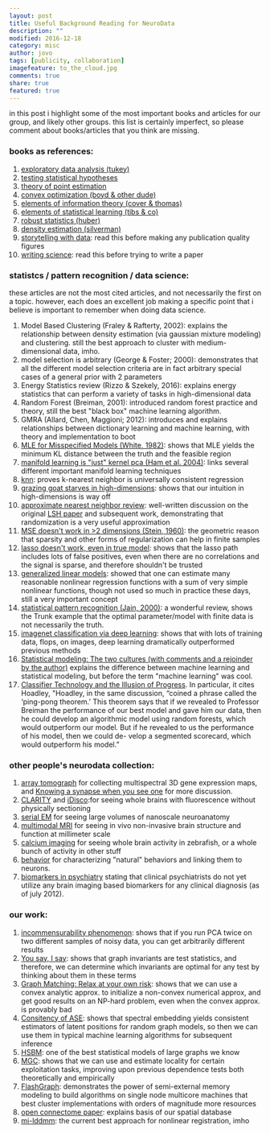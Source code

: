 ```yaml
---
layout: post
title: Useful Background Reading for NeuroData
description: ""
modified: 2016-12-18
category: misc
author: jovo
tags: [publicity, collaboration]
imagefeature: to_the_cloud.jpg
comments: true
share: true
featured: true
---
```


in this post i highlight some of the most important books and articles for our group, and likely other groups.  this list is certainly imperfect, so please comment about books/articles that you think are missing. 

### books as references:

1. [exploratory data analysis (tukey)](https://www.amazon.com/Exploratory-Data-Analysis-John-Tukey/dp/0201076160)
1. [testing statistical hypotheses](https://www.amazon.com/Testing-Statistical-Hypotheses-Springer-Statistics-ebook/dp/B00DZ0O04O/ref=sr_1_1?s=books&ie=UTF8&qid=1482089959&sr=1-1&keywords=9780387276052)
1. [theory of point estimation](https://www.amazon.com/Theory-Point-Estimation-Springer-Statistics/dp/0387985026/ref=asap_bc?ie=UTF8)
1. [convex optimization (boyd & other dude)](https://www.amazon.com/Convex-Optimization-Stephen-Boyd/dp/0521833787/ref=sr_1_1?s=books&ie=UTF8&qid=1482090079&sr=1-1&keywords=convex+optimization)
1. [elements of information theory (cover & thomas)](https://www.amazon.com/Elements-Information-Theory-Telecommunications-Processing/dp/0471241954/ref=sr_1_1?s=books&ie=UTF8&qid=1482090107&sr=1-1&keywords=cover+and+thomas+information)
1. [elements of statistical learning (tibs & co)](http://statweb.stanford.edu/~tibs/ElemStatLearn/)
1. [robust statistics (huber)](http://sanghv.com/download/soft/machine%20learning,%20artificial%20intelligence,%20mathematics%20ebooks/math/statistics/robust%20statistics%20(2nd,%202009).pdf)
1. [density estimation (silverman)](https://www.amazon.com/Density-Estimation-Statistics-Data-Analysis/dp/0412246201)
1. [storytelling with data](https://www.amazon.com/gp/product/1119002257?ie=UTF8&creativeASIN=1119002257&linkCode=xm2&tag=storytellingwithdata-20): read this before making any publication quality figures
1. [writing science](https://www.amazon.com/Writing-Science-Papers-Proposals-Funded/dp/0199760241/ref=sr_1_1?s=books&ie=UTF8&qid=1482101630&sr=1-1&keywords=writing+science): read this before trying to write a paper


### statistcs / pattern recognition / data science:

these articles are not the most cited articles, and not necessarily the first on a topic. 
however, each does an excellent job making a specific point that i believe is important to remember when doing data science.

1. Model Based Clustering (Fraley & Rafterty, 2002): explains the relationship between  density estimation (via gaussian mixture modeling) and clustering.  still the best approach to cluster with medium-dimensional data, imho.
7. model selection is arbitrary (George & Foster; 2000): demonstrates that all the different model selection criteria are in fact arbitrary special cases of a general prior with 2 parameters
3. Energy Statistics review (Rizzo & Szekely, 2016): explains energy statistics that can perform a variety of tasks in high-dimensional data
4. Random Forest (Breiman, 2001): introduced random forest practice and theory, still the best "black box" machine learning algorithm.
5. GMRA (Allard, Chen, Maggioni; 2012): introduces and explains relationships between dictionary learning and machine learning, with theory and implementation to boot
6. [MLE for Misspecified Models (White, 1982)](https://www.jstor.org/stable/1912526?seq=1#page_scan_tab_contents): shows that MLE yields the minimum KL distance between the truth and the feasible region 
7. [manifold learning is "just" kernel pca (Ham et al. 2004)](http://dl.acm.org/citation.cfm?id=1015417): links several different important manifold learning techniques
10. [knn](http://projecteuclid.org/euclid.aos/1176343886): proves k-nearest neighbor is universally consistent regression
8. [grazing goat starves in high-dimensions](http://www.jstor.org/stable/2686517?origin=JSTOR-pdf): shows that our intuition in high-dimensions is way off
9. [approximate nearest neighbor review](http://ieeexplore.ieee.org/document/4031381/): well-written discussion on the original [LSH paper](http://www.cs.princeton.edu/courses/archive/spring13/cos598C/Gionis.pdf) and subsequent work, demonstrating that randomization is a very useful approximation
1. [MSE doesn't work in >2 dimensions (Stein, 1960)](https://projecteuclid.org/euclid.bsmsp/1200501656): the geometric reason that sparsity and other forms of regularization can help in finite samples
1. [lasso doesn't work, even in true model](https://arxiv.org/abs/1511.01957): shows that the lasso path includes lots of false positives, even when there are no correlations and the signal is sparse, and therefore shouldn't be trusted
1. [generalized linear models](http://projecteuclid.org/download/pdf_1/euclid.ss/1177013604): showed that one can estimate many reasonable nonlinear regression functions with a sum of very simple nonlinear functions, though not used so much in practice these days, still a very important concept
1. [statistical pattern recognition (Jain, 2000)](http://ieeexplore.ieee.org/document/824819/): a wonderful review, shows the Trunk example that the optimal parameter/model with finite data is not necessarily the truth.
1. [imagenet classification via deep learning](https://papers.nips.cc/paper/4824-imagenet-classification-with-deep-convolutional-neural-networks.pdf): shows that with lots of training data, flops, on images, deep learning dramatically outperformed previous methods
1. [Statistical modeling: The two cultures (with comments and a rejoinder by the author)](http://www.stat.uchicago.edu/~lekheng/courses/191f09/breiman.pdf) explains the difference between machine learning and statistical modeling, but before the term "machine learning" was cool.
1. [Classifier Technology and the Illusion of Progress](https://arxiv.org/pdf/math/0606441.pdf). In particular, it cites Hoadley, "Hoadley, in the same discussion, “coined a phrase called the ‘ping-pong theorem.’ This theorem says that if we revealed to Professor Breiman the performance of our best model and gave him our data, then he could develop an algorithmic model using random forests, which would outperform our model. But if he revealed to us the performance of his model, then we could de- velop a segmented scorecard, which would outperform his model.”



### other people's neurodata collection:

1. [array tomograph](http://cshprotocols.cshlp.org/content/2010/11/pdb.top89.full.pdf+html) for collecting multispectral 3D gene expression maps, and [Knowing a synapse when you see one](http://journal.frontiersin.org/article/10.3389/fnana.2015.00100/full) for more discussion.
1. [CLARITY](http://www.nature.com/nmeth/journal/v10/n6/full/nmeth.2481.html) and [iDisco](http://www.cell.com/abstract/S0092-8674(14)01297-5):for seeing whole brains with fluorescence without physically sectioning
1. [serial EM](http://www.nature.com/nature/journal/v471/n7337/abs/nature09802.html) for seeing large volumes of nanoscale neuroanatomy
1. [multimodal MRI](http://www.nature.com/nmeth/journal/v10/n6/abs/nmeth.2482.html) for seeing in vivo non-invasive brain structure and function at millimeter scale
1. [calcium imaging](http://www.nature.com/nmeth/journal/vaop/ncurrent/full/nmeth.3040.html) for seeing whole brain activity in zebrafish, or a whole bunch of activity in other stuff
1. [behavior](http://science.sciencemag.org/content/344/6182/386.long) for characterizing "natural" behaviors and linking them to neurons.
1. [biomarkers in psychiatry](https://www.researchgate.net/profile/Karen_Seymour2/publication/261507750_Consensus_Report_of_the_APA_Work_Group_on_Neuroimaging_Markers_of_Psychiatric_Disorders/links/0c9605346a4d865d9b000000.pdf) stating that clinical psychiatrists do not yet utilize any brain imaging based biomarkers for any clinical diagnosis (as of july 2012).  

### our work:

1. [incommensurability phenomenon](http://link.springer.com/article/10.1007/s00357-016-9203-9): shows that if you run PCA twice on two different samples of noisy data, you can get arbitrarily different results
1. [You say, I say](http://www.cis.jhu.edu/~parky/CEP-Publications/scgn-21-2.pdf): shows that graph invariants are test statistics, and therefore, we can determine which invariants are optimal for any test by thinking about them in these terms
1. [Graph Matching: Relax at your own risk](http://ieeexplore.ieee.org/document/7091002/): shows that we can use a convex analytic approx. to initialize a non-convex numerical approx, and get good results on an NP-hard problem, even when the convex approx. is provably bad
1. [Consitency of ASE](http://amstat.tandfonline.com/doi/abs/10.1080/01621459.2012.699795): shows that spectral embedding yields consistent estimators of latent positions for random graph models, so then we can use them in typical machine learning algorithms for subsequent inference
1. [HSBM](http://ieeexplore.ieee.org/document/7769223/): one of the best statistical models of large graphs we know
1. [MGC](https://arxiv.org/abs/1609.05148): shows that we can use and estimate locality for certain exploitation tasks, improving upon previous dependence tests both theoretically and empirically
1. [FlashGraph](https://arxiv.org/abs/1408.0500): demonstrates the power of semi-external memory modeling to build algorithms on single node multicore machines that best cluster implementations with orders of magnitude more resources
1. [open connectome paper](https://arxiv.org/abs/1306.3543): explains basis of our spatial database
1. [mi-lddmm](https://arxiv.org/abs/1612.00356): the current best approach for nonlinear registration, imho
